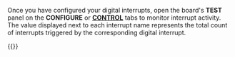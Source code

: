 Once you have configured your digital interrupts, open the board's **TEST** panel on the **CONFIGURE** or [**CONTROL**](/manage/troubleshoot/teleoperate/default-interface/#web-ui) tabs to monitor interrupt activity.
The value displayed next to each interrupt name represents the total count of interrupts triggered by the corresponding digital interrupt.

{{<imgproc src="/components/board/digital-interrupts-control-tab.png" alt="Digital interrupts in the test panel." resize="800x" style="width:500px" class="imgzoom">}}
